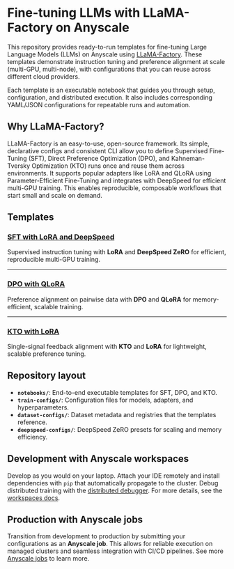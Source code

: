 # Fine-tuning LLMs with LLaMA-Factory on Anyscale

This repository provides ready-to-run templates for fine-tuning Large Language Models (LLMs) on Anyscale using [LLaMA-Factory](https://github.com/hiyouga/LLaMA-Factory). These templates demonstrate instruction tuning and preference alignment at scale (multi-GPU, multi-node), with configurations that you can reuse across different cloud providers.

Each template is an executable notebook that guides you through setup, configuration, and distributed execution. It also includes corresponding YAML/JSON configurations for repeatable runs and automation.

## Why LLaMA-Factory?

LLaMA-Factory is an easy-to-use, open-source framework. Its simple, declarative configs and consistent CLI allow you to define Supervised Fine-Tuning (SFT), Direct Preference Optimization (DPO), and Kahneman-Tversky Optimization (KTO) runs once and reuse them across environments. It supports popular adapters like LoRA and QLoRA using Parameter-Efficient Fine-Tuning and integrates with DeepSpeed for efficient multi-GPU training. This enables reproducible, composable workflows that start small and scale on demand.

## Templates

### [SFT with LoRA and DeepSpeed](./notebooks/sft_lora_deepspeed.ipynb)
Supervised instruction tuning with **LoRA** and **DeepSpeed ZeRO** for efficient, reproducible multi-GPU training.

---

### [DPO with QLoRA](./notebooks/dpo_qlora.ipynb)
Preference alignment on pairwise data with **DPO** and **QLoRA** for memory-efficient, scalable training.

---

### [KTO with LoRA](./notebooks/kto_lora.ipynb)
Single-signal feedback alignment with **KTO** and **LoRA** for lightweight, scalable preference tuning.

## Repository layout

- **`notebooks/`**: End-to-end executable templates for SFT, DPO, and KTO.
- **`train-configs/`**: Configuration files for models, adapters, and hyperparameters.
- **`dataset-configs/`**: Dataset metadata and registries that the templates reference.
- **`deepspeed-configs/`**: DeepSpeed ZeRO presets for scaling and memory efficiency.

## Development with Anyscale workspaces

Develop as you would on your laptop. Attach your IDE remotely and install dependencies with `pip` that automatically propagate to the cluster. Debug distributed training with the [distributed debugger](https://docs.anyscale.com/platform/workspaces/workspaces-debugging/#distributed-debugger). For more details, see the [workspaces docs](https://docs.anyscale.com/platform/workspaces/).

## Production with Anyscale jobs

Transition from development to production by submitting your configurations as an **Anyscale job**. This allows for reliable execution on managed clusters and seamless integration with CI/CD pipelines. See more [Anyscale jobs](https://docs.anyscale.com/platform/jobs/) to learn more.

